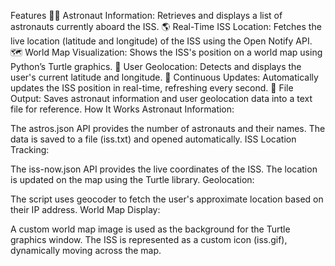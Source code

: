 Features
🧑‍🚀 Astronaut Information: Retrieves and displays a list of astronauts currently aboard the ISS.
🌎 Real-Time ISS Location: Fetches the live location (latitude and longitude) of the ISS using the Open Notify API.
🗺️ World Map Visualization: Shows the ISS's position on a world map using Python’s Turtle graphics.
📍 User Geolocation: Detects and displays the user's current latitude and longitude.
🔄 Continuous Updates: Automatically updates the ISS position in real-time, refreshing every second.
📂 File Output: Saves astronaut information and user geolocation data into a text file for reference.
How It Works
Astronaut Information:

The astros.json API provides the number of astronauts and their names.
The data is saved to a file (iss.txt) and opened automatically.
ISS Location Tracking:

The iss-now.json API provides the live coordinates of the ISS.
The location is updated on the map using the Turtle library.
Geolocation:

The script uses geocoder to fetch the user's approximate location based on their IP address.
World Map Display:

A custom world map image is used as the background for the Turtle graphics window.
The ISS is represented as a custom icon (iss.gif), dynamically moving across the map.
